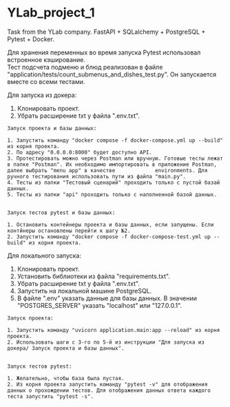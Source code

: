 # YLab_project_1
Task from the YLab company. FastAPI + SQLalchemy + PostgreSQL + Pytest + Docker.  

Для хранения переменных во время запуска Pytest использовал встроенное кэширование.  
Тест подсчета подменю и блюд реализован в файле "application/tests/count_submenus_and_dishes_test.py". Он запускается вместе со всеми тестами.

Для запуска из докера:  

  1. Клонировать проект.  
  2. Убрать расширение txt у файла ".env.txt".  
   
    Запуск проекта и базы данных:  
  
    1. Запустить команду "docker compose -f docker-compose.yml up --build" из корня проекта.  
    2. По адресу "0.0.0.0:8000" будет доступно API.  
    3. Протестировать можно через Postman или вручную. Готовые тесты лежат в папке "Postman". Их необходимо импортировать в приложение Postman, далее выбрать "menu app" в качестве             environments. Для ручного тестирования использовать пути из файла "main.py".  
    4. Тесты из папки "Тестовый сценарий" проходить только с пустой базай данных.  
    5. Тесты из папки "api" проходить только с наполненной базой данных.  
    
    
    Запуск тестов pytest и базы данных:  
    
    1. Остановить контейнеры проекта и базы данных, если запущены. Если контйнеры остановлены перейти к шагу №2.  
    2. Запустить команду "docker compose -f docker-compose-test.yml up --build" из корня проекта.  


Для локального запуска:  

  1. Клонировать проект.
  2. Установить библиотеки из файла "requirements.txt".
  3. Убрать расширение txt у файла ".env.txt".
  4. Запустить на локальной машине PostgreSQL.
  5. В файле ".env" указать данные для базы данных. В значении "POSTGRES_SERVER" указать "localhost" или "127.0.0.1".

    Запуск проекта:  
  
    1. Запустить команду "uvicorn application.main:app --reload" из корня проекта.  
    2. Использовать шаги с 3-го по 5-й из инструкции "Для запуска из докера/ Запуск проекта и базы данных".  
    
    
    Запуск тестов pytest:  
    
    1. Желательно, чтобы база была пустая.  
    2. Из корня проекта запустить команду "pytest -v" для отображения данных о прохождении тестов. Для отображения данных ответа каждого теста запустить "pytest -s".  
